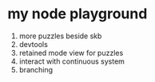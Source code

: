 # my node playground
1. more puzzles beside skb
2. devtools
3. retained mode view for puzzles
4. interact with continuous system
5. branching